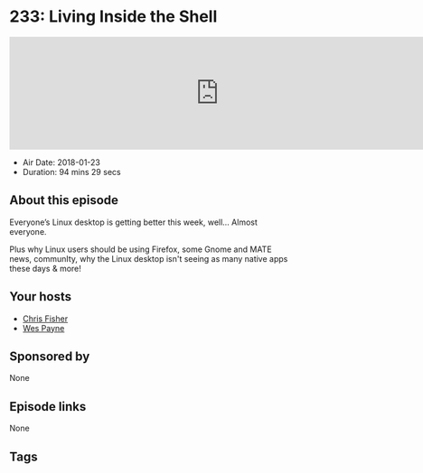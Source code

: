 # 233: Living Inside the Shell

<iframe src="https://player.fireside.fm/v2/RUkczH-V+ZJmi2Bro?theme=dark" width="740" height="200" frameborder="0" scrolling="no"></iframe>

* Air Date: 2018-01-23
* Duration: 94 mins 29 secs

## About this episode

Everyone’s Linux desktop is getting better this week, well… Almost everyone.

Plus why Linux users should be using Firefox, some Gnome and MATE news, communIty, why the Linux desktop isn't seeing as many native apps these days & more!

## Your hosts
* [Chris Fisher](https://linuxunplugged.com/hosts/chrislas)
* [Wes Payne](https://linuxunplugged.com/hosts/wes)

## Sponsored by

None



## Episode links

None



## Tags

